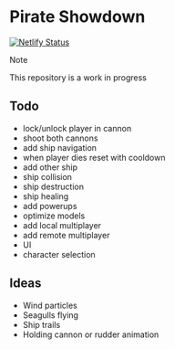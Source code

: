 # Pirate Showdown

[![Netlify Status](https://api.netlify.com/api/v1/badges/89c7ba48-962f-41dc-bf92-090470c13ee5/deploy-status)](https://app.netlify.com/projects/pirate-showdown/deploys)

> [!NOTE]
> This repository is a work in progress

## Todo

- lock/unlock player in cannon
- shoot both cannons
- add ship navigation
- when player dies reset with cooldown
- add other ship
- ship collision
- ship destruction
- ship healing
- add powerups
- optimize models
- add local multiplayer
- add remote multiplayer
- UI
- character selection

## Ideas

- Wind particles
- Seagulls flying
- Ship trails
- Holding cannon or rudder animation
